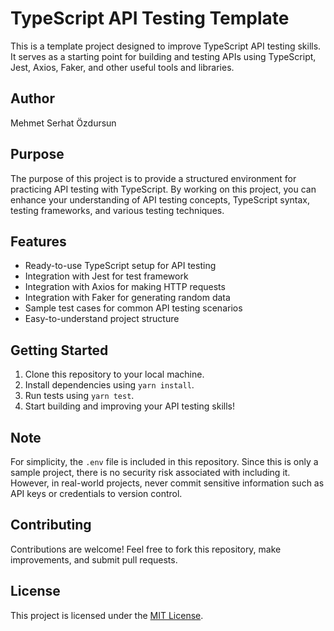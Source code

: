 # TypeScript API Testing Template

This is a template project designed to improve TypeScript API testing skills. It serves as a starting point for building and testing APIs using TypeScript, Jest, Axios, Faker, and other useful tools and libraries.

## Author

Mehmet Serhat Özdursun

## Purpose

The purpose of this project is to provide a structured environment for practicing API testing with TypeScript. By working on this project, you can enhance your understanding of API testing concepts, TypeScript syntax, testing frameworks, and various testing techniques.

## Features

- Ready-to-use TypeScript setup for API testing
- Integration with Jest for test framework
- Integration with Axios for making HTTP requests
- Integration with Faker for generating random data
- Sample test cases for common API testing scenarios
- Easy-to-understand project structure

## Getting Started

1. Clone this repository to your local machine.
2. Install dependencies using `yarn install`.
3. Run tests using `yarn test`.
4. Start building and improving your API testing skills!

## Note

For simplicity, the `.env` file is included in this repository. Since this is only a sample project, there is no security risk associated with including it. However, in real-world projects, never commit sensitive information such as API keys or credentials to version control.

## Contributing

Contributions are welcome! Feel free to fork this repository, make improvements, and submit pull requests.

## License

This project is licensed under the [MIT License](LICENSE).
